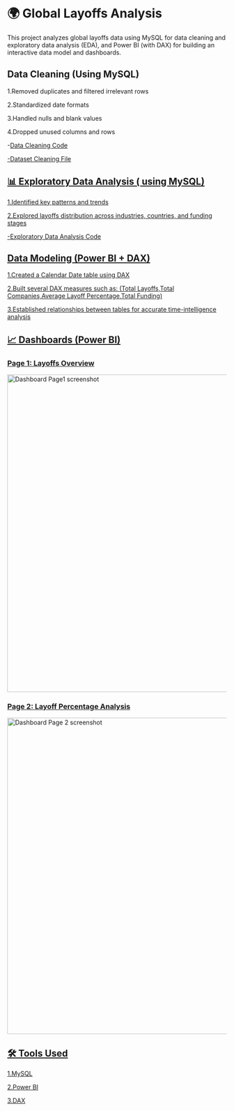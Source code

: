 # 🌍 Global Layoffs Analysis
This project analyzes global layoffs data using MySQL for data cleaning and exploratory data analysis (EDA), and Power BI (with DAX) for building an interactive data model and dashboards.

## Data Cleaning (Using MySQL)

1.Removed duplicates and filtered irrelevant rows

2.Standardized date formats

3.Handled nulls and blank values

4.Dropped unused columns and rows

-<a href="https://github.com/Ahmed-2023/World-Layoffs-Analysis/blob/main/Data%20Cleaning.sql">Data Cleaning Code

-<a href='https://github.com/Ahmed-2023/World-Layoffs-Analysis/blob/main/World_Layoffs_Cleaned.csv'>Dataset Cleaning File 
## 📊 Exploratory Data Analysis ( using MySQL)

1.Identified key patterns and trends

2.Explored layoffs distribution across industries, countries, and funding stages

-<a href='https://github.com/Ahmed-2023/World-Layoffs-Analysis/blob/main/Exploratory%20Data%20Analysis.sql'>Exploratory Data Analysis Code

## Data Modeling (Power BI + DAX)

1.Created a Calendar Date table using DAX

2.Built several DAX measures such as:
(Total Layoffs,Total Companies,Average Layoff Percentage,Total Funding)

3.Established relationships between tables for accurate time-intelligence analysis


## 📈 Dashboards (Power BI)
### Page 1: Layoffs Overview
<img width="1717" height="728" alt="Dashboard Page1 screenshot" src="https://github.com/user-attachments/assets/84ee6a3b-504f-4abf-bfc6-af4592ac8ca0" />

### Page 2: Layoff Percentage Analysis
<img width="1479" height="725" alt="Dashboard Page 2 screenshot" src="https://github.com/user-attachments/assets/29e35e7e-18ba-4207-9554-47d260d0f513" />

## 🛠 Tools Used
1.MySQL

2.Power BI

3.DAX

